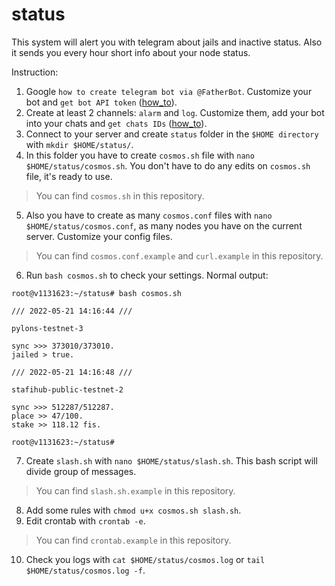 # status
This system will alert you with telegram about jails and inactive status. Also it sends you every hour short info about your node status.

Instruction:

1. Google `how to create telegram bot via @FatherBot`. Customize your bot and `get bot API token` ([how_to](https://www.siteguarding.com/en/how-to-get-telegram-bot-api-token)).
2. Create at least 2 channels: `alarm` and `log`. Customize them, add your bot into your chats and `get chats IDs` ([how_to](https://stackoverflow.com/questions/32423837/telegram-bot-how-to-get-a-group-chat-id)).
3. Connect to your server and create `status` folder in the `$HOME directory` with `mkdir $HOME/status/`.
4. In this folder you have to create `cosmos.sh` file with `nano $HOME/status/cosmos.sh`. You don't have to do any edits on `cosmos.sh` file, it's ready to use.
> You can find `cosmos.sh` in this repository.
5. Also you have to create as many `cosmos.conf` files with `nano $HOME/status/cosmos.conf`, as many nodes you have on the current server. Customize your config files.
> You can find `cosmos.conf.example` and `curl.example` in this repository.
6. Run `bash cosmos.sh` to check your settings. Normal output:

```
root@v1131623:~/status# bash cosmos.sh 
 
/// 2022-05-21 14:16:44 ///
 
pylons-testnet-3

sync >>> 373010/373010.
jailed > true.
 
/// 2022-05-21 14:16:48 ///
 
stafihub-public-testnet-2

sync >>> 512287/512287.
place >> 47/100.
stake >> 118.12 fis.

root@v1131623:~/status# 
```

7. Create `slash.sh` with `nano $HOME/status/slash.sh`. This bash script will divide group of messages.
> You can find `slash.sh.example` in this repository.
8. Add some rules with `chmod u+x cosmos.sh slash.sh`.
9. Edit crontab with `crontab -e`.
> You can find `crontab.example` in this repository.
10. Check you logs with `cat $HOME/status/cosmos.log` or `tail $HOME/status/cosmos.log -f`.
